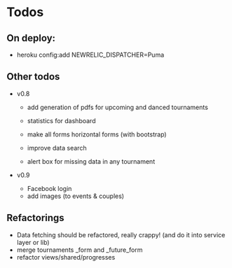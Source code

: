 Todos
====================

On deploy:
---------------------
  - heroku config:add NEWRELIC_DISPATCHER=Puma

Other todos
---------------------
  - v0.8
    - add generation of pdfs for upcoming and danced tournaments
    - statistics for dashboard

    - make all forms horizontal forms (with bootstrap)
    - improve data search
    - alert box for missing data in any tournament

  - v0.9
    - Facebook login
    - add images (to events & couples)

Refactorings
---------------------
  - Data fetching should be refactored, really crappy! (and do it into service layer or lib)
  - merge tournaments _form and _future_form
  - refactor views/shared/progresses